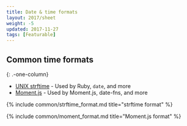 ```yaml
---
title: Date & time formats
layout: 2017/sheet
weight: -5
updated: 2017-11-27
tags: [Featurable]
---
```


## Common time formats

{: .-one-column}

- [UNIX strftime](./strftime) - Used by Ruby, `date`, and more
- [Moment.js](./moment#formatting) - Used by Moment.js, date-fns, and more

{% include common/strftime_format.md title="strftime format" %}

{% include common/moment_format.md title="Moment.js format" %}
